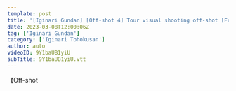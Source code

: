 ```yaml
---
template: post
title: '[Iginari Gundan] [Off-shot 4] Tour visual shooting off-shot [From Iginari Tohoku]'
date: 2023-03-08T12:00:06Z
tag: ['Iginari Gundan']
category: ['Iginari Tohokusan']
author: auto 
videoID: 9Y1baUB1yiU
subTitle: 9Y1baUB1yiU.vtt
---
```

【Off-shot